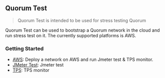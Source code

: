 ## Quorum Test
> Quorum Test is intended to be used for stress testing Quorum

Quorum Test can be used to bootstrap a Quorum network in the cloud and run stress test on it.  The currently supported platforms is AWS.

### Getting Started
* [AWS](stresstest-aws/README.md): Deploy a network on AWS and run Jmeter test & TPS monitor.
* [JMeter Test](stresstest-aws/jmeter-test/README.md): Jmeter test
* [TPS](tps-monitor/README.md): TPS monitor
